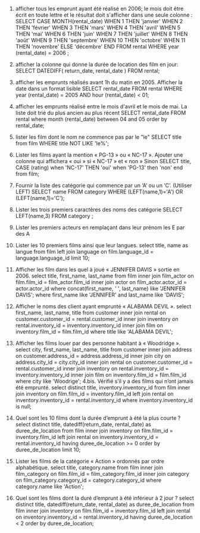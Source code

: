 1. afficher tous les emprunt ayant été réalisé en 2006; le mois doit être écrit en toute lettre et le résultat doit s'afficher dans une seule colonne :
SELECT CASE MONTH(rental_date)
         WHEN 1 THEN 'janvier'
         WHEN 2 THEN 'février'
         WHEN 3 THEN 'mars'
         WHEN 4 THEN 'avril'
         WHEN 5 THEN 'mai'
         WHEN 6 THEN 'juin'
         WHEN 7 THEN 'juillet'
         WHEN 8 THEN 'août'
         WHEN 9 THEN 'septembre'
         WHEN 10 THEN 'octobre'
         WHEN 11 THEN 'novembre'
         ELSE 'décembre'
END
FROM rental WHERE  year (rental_date) = 2006 ;
2. afficher la colonne qui donne la durée de location des film en jour:
SELECT DATEDIFF( return_date, rental_date ) FROM rental;
3. afficher les emprunts réalisés avant 1h du matin en 2005. Afficher la date dans un format lisible
SELECT rental_date FROM rental WHERE year (rental_date) = 2005 AND hour (rental_date) < 01;
4. afficher les emprunts réalisé entre le mois d'avril et le mois de mai. La liste doit trié du plus ancien au plus récent 
SELECT rental_date FROM rental where month (rental_date) between 04 and 05 order by rental_date;
  
5. lister les film dont le nom ne commence pas par le "le"
SELECT title from film WHERE title  NOT LIKE 'le%';
6. Lister les films ayant la mention « PG-13 » ou « NC-17 ». Ajouter une colonne qui
affichera « oui » si « NC-17 » et « non » Sinon
SELECT title,
 CASE (rating)
	when 'NC-17' THEN 'oui'
    when 'PG-13' then 'non'
end from film;
7. Fournir la liste des catégorie qui commence par un ‘A’ ou un ‘C’. (Utiliser LEFT)
SELECT name FROM category 
WHERE (LEFT(name,1)='A') OR (LEFT(name,1)='C');
8. Lister les trois premiers caractères des noms des catégorie
SELECT LEFT(name,3) FROM category ;
9. Lister les premiers acteurs en remplaçant dans leur prénom les E par des A
1. Lister les 10 premiers films ainsi que leur langues.
select title, name as langue
	from film
    left join language
    on film.language_id = language.language_id
    limit 10;
    
    
2. Afficher les film dans les quel à joué « JENNIFER DAVIS » sortie en 2006.
select title, first_name, last_name
	from film
    inner join film_actor
    on film.film_id = film_actor.film_id
    inner join actor
    on film_actor.actor_id = actor.actor_id
    where concat(first_name, ' ', last_name) like 'JENNIFER DAVIS';
    where first_name like 'JENNIFER' and last_name like 'DAVIS';
3. Afficher le noms des client ayant emprunté « ALABAMA DEVIL ».
select first_name, last_name, title
	from customer
    inner join rental
    on customer.customer_id = rental.customer_id
    inner join inventory
    on rental.inventory_id = inventory.inventory_id
    inner join film
    on inventory.film_id = film.film_id
    where title like 'ALABAMA DEVIL';
    
    
    
4. Afficher les films louer par des personne habitant à « Woodridge ».
select city, first_name, last_name, title
	from customer
    inner join address
    on customer.address_id = address.address_id
	inner join city
    on address.city_id = city.city_id
    inner join rental
    on customer.customer_id = rental.customer_id
    inner join inventory
    on rental.inventory_id = inventory.inventory_id
    inner join film
    on inventory.film_id = film.film_id
    where city like 'Woodrige';
4.bis. Vérifié s’il y a des films qui n’ont jamais été emprunté.
select distinct title, inventory.inventory_id
	from film
    inner join inventory
    on film.film_id = inventory.film_id
    left join rental
    on inventory.inventory_id = rental.inventory_id
    where inventory.inventory_id is null;
    
    
5. Quel sont les 10 films dont la durée d’emprunt à été la plus courte ?
select distinct title, datediff(return_date, rental_date) as duree_de_location
	from film
    inner join inventory
    on film.film_id = inventory.film_id
    left join rental
    on inventory.inventory_id = rental.inventory_id
    having duree_de_location >= 0
    order by duree_de_location 
    limit 10;

    
6. Lister les films de la catégorie « Action » ordonnés par ordre alphabétique.
select title, category.name
	from film
	inner join film_category
    on film.film_id = film_category.film_id
    inner join category
    on film_category.category_id = category.category_id
    where category.name like 'Action';
    

7. Quel sont les films dont la duré d’emprunt à été inférieur à 2 jour ?
select distinct title, datediff(return_date, rental_date) as duree_de_location
	from film
    inner join inventory
    on film.film_id = inventory.film_id
    left join rental
    on inventory.inventory_id = rental.inventory_id
    having duree_de_location < 2
    order by duree_de_location;
 